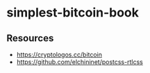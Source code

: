 # simplest-bitcoin-book


## Resources
- https://cryptologos.cc/bitcoin
- https://github.com/elchininet/postcss-rtlcss
